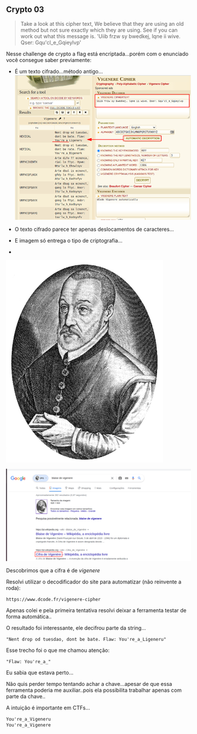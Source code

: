 ﻿

## Crypto 03

> Take a look at this cipher text, We believe that they are using an old
> method but not sure exactly which they are using. See if you can work
> out what this message is. 'Uiib frzw sy bwedkej, lqne ii wive. Qser:
> Gqu'cl_e_Gqieylvp'



Nesse challenge de crypto a flag está encriptada...porém com o enunciado você consegue saber previamente:

- É um texto cifrado...método antigo...![enter image description here](Crypto03-Almost.png)

- O texto cifrado parece ter apenas deslocamentos de caracteres...

- E imagem só entrega o tipo de criptografia...
- 
![enter image description here](cryptic-image.jpg)

![enter image description here](Crypto03-Search-by-image.png)

Descobrimos que a cifra é de *vigenere*

Resolvi utilizar o decodificador do site para automatizar (não reinvente a roda):

    https://www.dcode.fr/vigenere-cipher

Apenas colei e pela primeira tentativa resolvi deixar a ferramenta testar de forma automática..

O resultado foi interessante, ele decifrou parte da string...

    "Nent drop od tuesdao, dont be bate. Flaw: You're_a_Ligeneru"

Esse trecho foi o que me chamou atenção:

    "Flaw: You're_a_"

Eu sabia que estava perto...

Não quis perder tempo tentando achar a chave...apesar de que essa ferramenta poderia me auxiliar..pois ela possibilita trabalhar apenas com parte da chave..

A intuição é importante em CTFs...

    You're_a_Vigeneru
    You're_a_Vigenere







